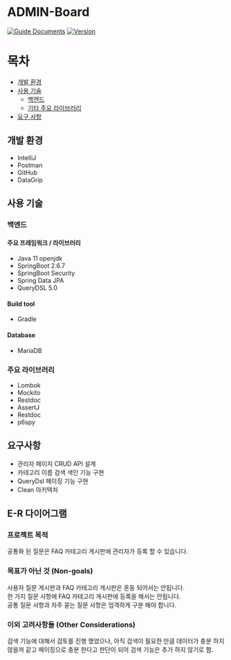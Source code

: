 # ADMIN-Board

[![Guide Documents](https://img.shields.io/badge/wiki-documentation-forestgreen)](https://github.com/jihwooon/core-java/wiki)
[![Version](https://img.shields.io/badge/version-2022.06.03-red.svg)](./CHANGELOG)

# 목차
- [개발 환경](#개발-환경)
- [사용 기술](#사용-기술)
    * [백엔드](#백엔드)
    * [기타 주요 라이브러리](#주요-라이브러리)
- [요구 사항](#요구사항)
## 개발 환경
- IntelliJ
- Postman
- GitHub
- DataGrip

## 사용 기술
### 백엔드
#### 주요 프레임워크 / 라이브러리
- Java 11 openjdk
- SpringBoot 2.6.7
- SpringBoot Security
- Spring Data JPA
- QueryDSL 5.0

#### Build tool
- Gradle

#### Database
- MariaDB

### 주요 라이브러리
- Lombok
- Mockito
- Restdoc
- AssertJ
- Restdoc
- p6spy


## 요구사항
* 관리자 페이지 CRUD API 설계
* 카테고리 이름 검색 색인 기능 구현
* QueryDsl 페이징 기능 구현
* Clean 아키텍처


## E-R 다이어그램



### 프로젝트 목적
공통화 된 질문은 FAQ 카테고리 게시판에 관리자가 등록 할 수 있습니다.  
 

### 목표가 아닌 것 (Non-goals)
사용자 질문 게시판과 FAQ 카테고리 게시판은 혼동 되어서는 안됩니다.  
한 가지 질문 사항에 FAQ 카테고리 게시판에 등록을 해서는 안됩니다.   
공통 질문 사항과 자주 묻는 질문 사항은 엄격하게 구분 해야 합니다. 

### 이외 고려사항들 (Other Considerations)
검색 기능에 대해서 검토를 진행 했었으나, 아직 검색이 필요한 만큼 데이터가 충분 하지 않을꺼 같고 페이징으로 충분 한다고 판단이 되어 검색 기능은 추가 하지 않기로 함.
